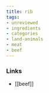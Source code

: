 ```yaml
---
title: rib
tags:
- unreviewed
- ingredients
- categories
- land-animals
- meat
- beef
---
```



### Links

* [[beef]]
